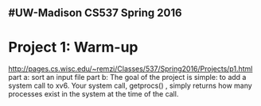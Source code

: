 #UW-Madison CS537 Spring 2016
---------------------------------------------
# Project 1: Warm-up
http://pages.cs.wisc.edu/~remzi/Classes/537/Spring2016/Projects/p1.html
part a: sort an input file
part b: The goal of the project is simple: to add a system call to xv6. Your system call, getprocs() , simply returns how many processes exist in the system at the time of the call.
